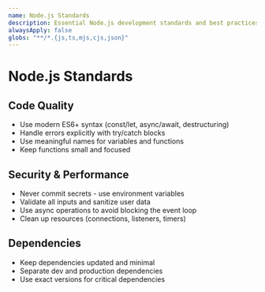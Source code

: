 ```yaml
---
name: Node.js Standards
description: Essential Node.js development standards and best practices
alwaysApply: false
globs: "**/*.{js,ts,mjs,cjs,json}"
---
```


# Node.js Standards

## Code Quality
- Use modern ES6+ syntax (const/let, async/await, destructuring)
- Handle errors explicitly with try/catch blocks
- Use meaningful names for variables and functions
- Keep functions small and focused

## Security & Performance  
- Never commit secrets - use environment variables
- Validate all inputs and sanitize user data
- Use async operations to avoid blocking the event loop
- Clean up resources (connections, listeners, timers)

## Dependencies
- Keep dependencies updated and minimal
- Separate dev and production dependencies
- Use exact versions for critical dependencies
